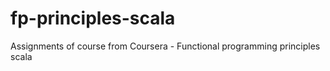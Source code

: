 # fp-principles-scala
Assignments of course from Coursera -  Functional programming principles scala
